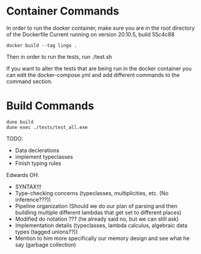 # Container Commands

In order to run the docker container, make sure you are in the root directory of the Dockerfile
Current running on version 20.10.5, build 55c4c88

```
docker build --tag lingo .
```

Then in order to run the tests, run ./test.sh

If you want to alter the tests that are being run in the docker container you can edit the docker-compose.yml
and add different commands to the command section.

# Build Commands

```
dune build
dune exec ./tests/test_all.exe
```

TODO:

-   Data declerations
-   implement typeclasses
-   Finish typing rules

Edwards OH:

-   SYNTAX!!!
-   Type-checking concerns (typeclasses, multiplicities, etc. (No inference???))
-   Pipeline organization (Should we do our plan of parsing and then buildling
    multiple different lambdas that get set to different places)
-   Modified do notation ??? (he already said no, but we can still ask)
-   Implementation details (typeclasses, lambda calculus, algebraic data types (tagged unions??))
-   Mention to him more specifically our memory design and see what he say (garbage collection)
